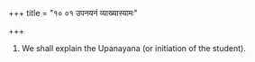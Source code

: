 +++
title = "१० ०१ उपनयनं व्याख्यास्यामः"

+++
1. We shall explain the Upanayana (or initiation of the student).
